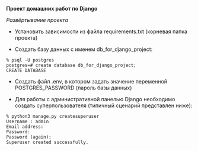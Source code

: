 **Проект домашних работ по Django**

*Развёртывание проекта*

- Установить зависимости из файла requirements.txt (корневая папка проекта)

- Создать базу данных с именем db_for_django_project: 
```
% psql -U postgres
postgres=# create database db_for_django_project;
CREATE DATABASE
```
- Создать файл .env, в котором задать значение переменной POSTGRES_PASSWORD (пароль базы данных)

- Для работы с административной панелью Django необходимо создать суперпользователя (типичный сценарий представлен ниже):
```commandline
% python3 manage.py createsuperuser
Username : admin
Email address:  
Password: 
Password (again): 
Superuser created successfully.
```

